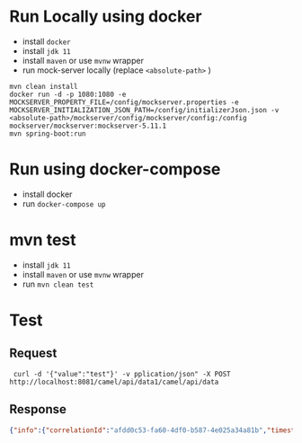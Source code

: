 # Run Locally using docker
* install `docker`
* install `jdk 11`
* install `maven` or use `mvnw` wrapper
* run mock-server locally (replace `<absolute-path>` )
```
mvn clean install
docker run -d -p 1080:1080 -e MOCKSERVER_PROPERTY_FILE=/config/mockserver.properties -e MOCKSERVER_INITIALIZATION_JSON_PATH=/config/initializerJson.json -v <absolute-path>/mockserver/config/mockserver/config:/config mockserver/mockserver:mockserver-5.11.1
mvn spring-boot:run
```
# Run using docker-compose
* install docker
* run `docker-compose up`

# mvn test
* install `jdk 11`
* install `maven` or use `mvnw` wrapper
* run `mvn clean test`

# Test
## Request
```
 curl -d '{"value":"test"}' -v pplication/json" -X POST http://localhost:8081/camel/api/data1/camel/api/data
```
## Response
``` json
{"info":{"correlationId":"afdd0c53-fa60-4df0-b587-4e025a34a81b","timestamp":"12-10-2020 10:01:56"},"data":{"value":"mock service response"},"errors":[]}
```
